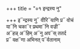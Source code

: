 +++
title = "०१ इन्द्रस्य नु"

+++
इ᳓न्द्रस्य नु᳓ वीरि᳓याणि प्र᳓ वोचं  
या᳓नि चका᳓र प्रथमा᳓नि वज्री᳓  
अ᳓हन्न् अ᳓हिम् अ᳓नु अप᳓स् ततर्द  
प्र᳓ वक्ष᳓णा अभिनत् प᳓र्वतानाम्